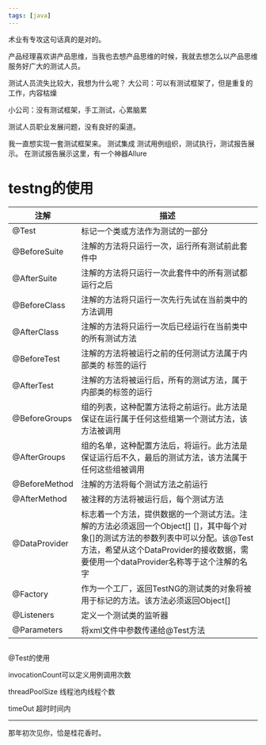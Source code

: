 ```yaml
---
tags: [java]
---
```


术业有专攻这句话真的是对的。

产品经理喜欢讲产品思维，当我也去想产品思维的时候，我就去想怎么以产品思维服务好广大的测试人员。

测试人员流失比较大，我想为什么呢？
大公司：可以有测试框架了，但是重复的工作，内容枯燥

小公司：没有测试框架，手工测试，心累脑累

测试人员职业发展问题，没有良好的渠道。

我一直想实现一套测试框架来。
测试集成
测试用例组织，测试执行，测试报告展示。
在测试报告展示这里，有一个神器Allure

# testng的使用

|注解	       |描述|
|-----------|-----------|
|@Test|标记一个类或方法作为测试的一部分|
|@BeforeSuite |注解的方法将只运行一次，运行所有测试前此套件中|
|@AfterSuite	|注解的方法将只运行一次此套件中的所有测试都运行之后|
|@BeforeClass|注解的方法将只运行一次先行先试在当前类中的方法调用|
|@AfterClass|注解的方法将只运行一次后已经运行在当前类中的所有测试方法|
|@BeforeTest|注解的方法将被运行之前的任何测试方法属于内部类的 <test>标签的运行|
|@AfterTest	|注解的方法将被运行后，所有的测试方法，属于内部类的<test>标签的运行|
|@BeforeGroups|	组的列表，这种配置方法将之前运行。此方法是保证在运行属于任何这些组第一个测试方法，该方法被调用|
|@AfterGroups	|组的名单，这种配置方法后，将运行。此方法是保证运行后不久，最后的测试方法，该方法属于任何这些组被调用|
|@BeforeMethod|	注解的方法将每个测试方法之前运行|
|@AfterMethod|	被注释的方法将被运行后，每个测试方法|
|@DataProvider|	标志着一个方法，提供数据的一个测试方法。注解的方法必须返回一个Object[] []，其中每个对象[]的测试方法的参数列表中可以分配。该@Test 方法，希望从这个DataProvider的接收数据，需要使用一个dataProvider名称等于这个注解的名字|
|@Factory|	作为一个工厂，返回TestNG的测试类的对象将被用于标记的方法。该方法必须返回Object[]|
|@Listeners|	定义一个测试类的监听器|
|@Parameters|	将xml文件中参数传递给@Test方法|


## 
@Test的使用

invocationCount可以定义用例调用次数

threadPoolSize 线程池内线程个数

timeOut 超时时间内

---
那年初次见你，恰是桂花香时。
